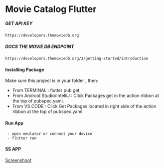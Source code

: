 # Movie Catalog Flutter
 #####  GET API KEY
    https://developers.themoviedb.org
  
 #####  DOCS THE MOVIE DB ENDPOINT
    https://developers.themoviedb.org/3/getting-started/introduction
#### Installing Package
  Make sure this project is in your folder , then:
 - From TERMINAL : flutter pub get.
 - From Android Studio/IntelliJ : Click Packages get in the action ribbon at the top of pubspec.yaml.
 - From VS CODE : Click Get Packages located in right side of the action ribbon at the top of pubspec.yaml.
#### Run App
     - open emulator or connect your device
     - flutter run
 
#### SS APP
   [Screenshoot](https://drive.google.com/open?id=1qNd01KyWlcS3DmsVfB00da8BriLvJcFW)
 
    
